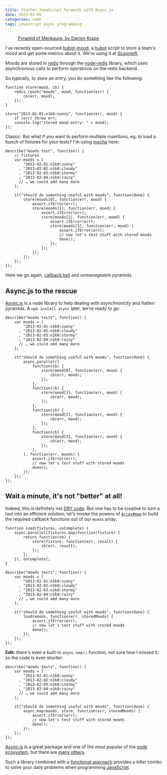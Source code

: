 ```yaml
---
title: Flatten JavaScript Pyramids with Async.js
date: 2013-02-05
categories: code
tags: javascript async programming
---
```


<figure>
    <img src="/static/code/2013/pyramids.png" alt="">
    <figcaption>
        <a href="https://secure.flickr.com/photos/dkrape/5154684093/">Pyramid of Menkaure, by Darren Krape</a></figcaption>
</figure>

I've recently open-sourced [hubot-mood], a [hubot] script to store a team's mood and get some metrics about it. We're using it at [Scopyleft](http://scopyleft.fr/).

Moods are stored in [redis] through the [node-redis] library, which uses asynchronous calls to perform operations on the redis backend.

So typically, to store an entry, you do something like the following:

    function store(mood, cb) {
        redis.rpush("moods", mood, function(err) {
            cb(err, mood);
        });
    }

    store("2013-02-01:n1k0:sunny", function(err, mood) {
        if (err) throw err;
        console.log("stored mood entry: " + mood);
    });

Classic. But what if you want to perform multiple insertions, eg. to load a bunch of fixtures for your tests? I'm using [mocha] here:

    describe("moods test", function() {
        // fixtures
        var moods = [
            "2013-02-01:n1k0:sunny"
          , "2013-02-02:n1k0:cloudy"
          , "2013-02-03:n1k0:stormy"
          , "2013-02-04:n1k0:rainy"
          // … we could add many more
        ];

        it("should do something useful with moods", function(done) {
            store(moods[0], function(err, mood) {
                assert.ifError(err);
                store(moods[1], function(err, mood) {
                    assert.ifError(err);
                    store(moods[2], function(err, mood) {
                        assert.ifError(err);
                        store(moods[3], function(err, mood) {
                            assert.ifError(err);
                            // now let's test stuff with stored moods
                            done();
                        });
                    });
                });
            });
        });
    });

Here we go again, [callback hell] and unmanageable pyramids.


## Async.js to the rescue

[Async.js] is a node library to help dealing with *asynchronicity* and flatten pyramids. A `npm install async` later, we're ready to go:

    describe("moods tests", function() {
        var moods = [
            "2013-02-01:n1k0:sunny"
          , "2013-02-02:n1k0:cloudy"
          , "2013-02-03:n1k0:stormy"
          , "2013-02-04:n1k0:rainy"
          // … we could add many more
        ];

        it("should do something useful with moods", function(done) {
            async.parallel([
                function(cb) {
                    store(mood[0], function(err, mood) {
                        cb(err, mood);
                    });
                },
                function(cb) {
                    store(mood[1], function(err, mood) {
                        cb(err, mood);
                    });
                },
                function(cb) {
                    store(mood[2], function(err, mood) {
                        cb(err, mood);
                    });
                },
                function(cb) {
                    store(mood[3], function(err, mood) {
                        cb(err, mood);
                    });
                },
            ], function(err, moods) {
                assert.ifError(err);
                // now let's test stuff with stored moods
                done();
            });
        });
    });


## Wait a minute, it's not "better" at all!

Indeed, this is definitely not [DRY code]. But one has to be creative to turn a tool into an efficient solution; let's invoke the powers of [`Array#map`](https://developer.mozilla.org/en-US/docs/JavaScript/Reference/Global_Objects/Array/map) to build the required callback functions out of our `moods` array:

    function load(fixtures, onComplete) {
        async.parallel(fixtures.map(function(fixture) {
            return function(cb) {
                store(fixture, function(err, result) {
                    cb(err, result);
                });
            };
        }), onComplete);
    }

    describe("moods tests", function() {
        var moods = [
            "2013-02-01:n1k0:sunny"
          , "2013-02-02:n1k0:cloudy"
          , "2013-02-03:n1k0:stormy"
          , "2013-02-04:n1k0:rainy"
          // … we could add many more
        ];

        it("should do something useful with moods", function(done) {
            load(moods, function(err, storedMoods) {
                assert.ifError(err);
                // now let's test stuff with stored moods
                done();
            });
        });
    });

**Edit:** there's even a built-in `async.map()` function, not sure how I missed it; so the code is even shorter:

    describe("moods tests", function() {
        var moods = [
            "2013-02-01:n1k0:sunny"
          , "2013-02-02:n1k0:cloudy"
          , "2013-02-03:n1k0:stormy"
          , "2013-02-04:n1k0:rainy"
          // … we could add many more
        ];

        it("should do something useful with moods", function(done) {
            async.map(moods, store, function(err, storedMoods) {
                assert.ifError(err);
                // now let's test stuff with stored moods
                done();
            });
        });
    });

[Async.js] is a great package and one of the most popular of the [node ecosystem], but there are [many others](https://npmjs.org/browse/keyword/async).

Such a library combined with a [functional approach](http://cjohansen.no/talks/2012/sdc-functional/) provides a killer combo to solve your daily problems when programming [JavaScript].

[Async.js]: https://github.com/caolan/async
[callback hell]: http://callbackhell.com/
[DRY code]: https://en.wikipedia.org/wiki/Don't_repeat_yourself
[hubot]: http://hubot.github.com/
[hubot-mood]: https://github.com/scopyleft/hubot-mood
[JavaScript]: /code/2013/why_javascript/
[mocha]: http://visionmedia.github.com/mocha/
[node-redis]: https://github.com/mranney/node_redis
[node]: http://nodejs.org/
[node ecosystem]: http://npmjs.org/
[redis]: http://redis.io/

